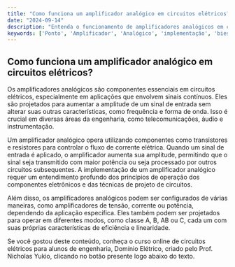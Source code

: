 ```yaml
---
title: "Como funciona um amplificador analógico em circuitos elétricos?"
date: "2024-09-14"
description: "Entenda o funcionamento de amplificadores analógicos em circuitos elétricos e sua importância na engenharia."
keywords: ['Ponto', 'Amplificador', 'Analógico', 'implementação', 'biestável', 'elétrico']
---
```


## Como funciona um amplificador analógico em circuitos elétricos?

Os amplificadores analógicos são componentes essenciais em circuitos elétricos, especialmente em aplicações que envolvem sinais contínuos. Eles são projetados para aumentar a amplitude de um sinal de entrada sem alterar suas outras características, como frequência e forma de onda. Isso é crucial em diversas áreas da engenharia, como telecomunicações, áudio e instrumentação.

Um amplificador analógico opera utilizando componentes como transistores e resistores para controlar o fluxo de corrente elétrica. Quando um sinal de entrada é aplicado, o amplificador aumenta sua amplitude, permitindo que o sinal seja transmitido com maior potência ou seja processado por outros circuitos subsequentes. A implementação de um amplificador analógico requer um entendimento profundo dos princípios de operação dos componentes eletrônicos e das técnicas de projeto de circuitos.

Além disso, os amplificadores analógicos podem ser configurados de várias maneiras, como amplificadores de tensão, corrente ou potência, dependendo da aplicação específica. Eles também podem ser projetados para operar em diferentes modos, como classe A, B, AB ou C, cada um com suas próprias características de eficiência e linearidade.

Se você gostou deste conteúdo, conheça o curso online de circuitos elétricos para alunos de engenharia, Domínio Elétrico, criado pelo Prof. Nicholas Yukio, clicando no botão presente logo abaixo do texto.